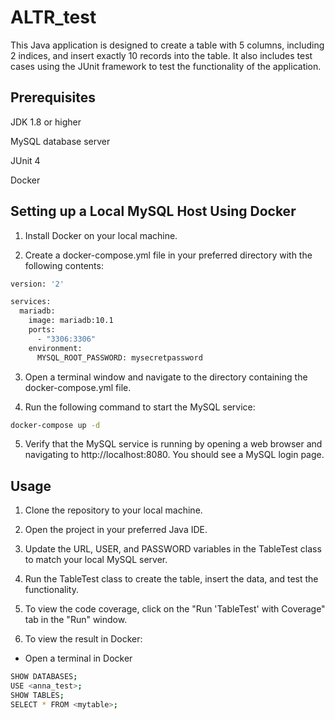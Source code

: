 # ALTR_test

This Java application is designed to create a table with 5 columns, including 2 indices, and insert exactly 10 records into the table. It also includes test cases using the JUnit framework to test the functionality of the application.

## Prerequisites
JDK 1.8 or higher

MySQL database server

JUnit 4

Docker

## Setting up a Local MySQL Host Using Docker


1. Install Docker on your local machine.

2. Create a docker-compose.yml file in your preferred directory with the following contents:


```bash
version: '2'

services:
  mariadb:
    image: mariadb:10.1
    ports:
      - "3306:3306"
    environment:
      MYSQL_ROOT_PASSWORD: mysecretpassword
```
3. Open a terminal window and navigate to the directory containing the docker-compose.yml file.

4. Run the following command to start the MySQL service:

```bash
docker-compose up -d

```
5. Verify that the MySQL service is running by opening a web browser and navigating to http://localhost:8080. You should see a MySQL login page.

## Usage

1. Clone the repository to your local machine.

2. Open the project in your preferred Java IDE.

3. Update the URL, USER, and PASSWORD variables in the TableTest class to match your local MySQL server.

4. Run the TableTest class to create the table, insert the data, and test the functionality.
5. To view the code coverage, click on the "Run 'TableTest' with Coverage" tab in the "Run" window.
6. To view the result in Docker:
- Open a terminal in Docker
```bash
SHOW DATABASES;
USE <anna_test>;
SHOW TABLES;
SELECT * FROM <mytable>;
```

